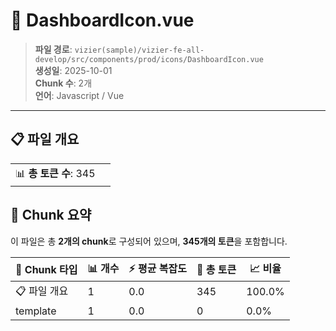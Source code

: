 # 📄 DashboardIcon.vue

> **파일 경로**: `vizier(sample)/vizier-fe-all-develop/src/components/prod/icons/DashboardIcon.vue`  
> **생성일**: 2025-10-01  
> **Chunk 수**: 2개  
> **언어**: Javascript / Vue
---


## 📋 파일 개요

| | |
|--|--|
| 📊 **총 토큰 수**: 345 |  |






## 🧩 Chunk 요약

이 파일은 총 **2개의 chunk**로 구성되어 있으며, **345개의 토큰**을 포함합니다.

| 🧩 Chunk 타입 | 📊 개수 | ⚡ 평균 복잡도 | 📝 총 토큰 | 📈 비율 |
|---------------|--------|-------------|----------|--------|
| 📋 파일 개요 | 1 | 0.0 | 345 | 100.0% |
| template | 1 | 0.0 | 0 | 0.0% |

